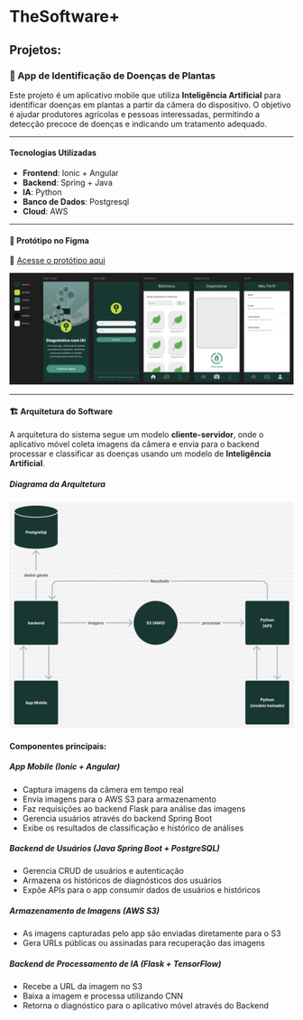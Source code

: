 # TheSoftware+

## Projetos:
### 🌿 App de Identificação de Doenças de Plantas 
Este projeto é um aplicativo mobile que utiliza **Inteligência Artificial** para identificar doenças em plantas a partir da câmera do dispositivo. O objetivo é ajudar produtores agrícolas e pessoas interessadas, permitindo a detecção precoce de doenças e indicando um tratamento adequado.

---

#### Tecnologias Utilizadas  

- **Frontend**: Ionic + Angular  
- **Backend**: Spring + Java  
- **IA**: Python
- **Banco de Dados**: Postgresql
- **Cloud**: AWS

---

#### 🎨 Protótipo no Figma  
🔗 [Acesse o protótipo aqui](https://www.figma.com/design/0V0tEjElhEkmL7PEeEet0f/app-diagnostico-planta?t=Zk1mLzVhl9V5NFlz-1)  

![Protótipo do App](./img/prototipo-inicial.png)

---

#### 🏗 Arquitetura do Software  

A arquitetura do sistema segue um modelo **cliente-servidor**, onde o aplicativo móvel coleta imagens da câmera e envia para o backend processar e classificar as doenças usando um modelo de **Inteligência Artificial**.  

##### **Diagrama da Arquitetura**  
![Arquitetura do Software](./img/arquitetura-simples.png)

#### **Componentes principais:**  
##### App Mobile (Ionic + Angular)
- Captura imagens da câmera em tempo real
- Envia imagens para o AWS S3 para armazenamento
- Faz requisições ao backend Flask para análise das imagens
- Gerencia usuários através do backend Spring Boot
- Exibe os resultados de classificação e histórico de análises

##### Backend de Usuários (Java Spring Boot + PostgreSQL)
- Gerencia CRUD de usuários e autenticação
- Armazena os históricos de diagnósticos dos usuários
- Expõe APIs para o app consumir dados de usuários e históricos

##### Armazenamento de Imagens (AWS S3)
- As imagens capturadas pelo app são enviadas diretamente para o S3
- Gera URLs públicas ou assinadas para recuperação das imagens

##### Backend de Processamento de IA (Flask + TensorFlow)
- Recebe a URL da imagem no S3
- Baixa a imagem e processa utilizando CNN
- Retorna o diagnóstico para o aplicativo móvel através do Backend
